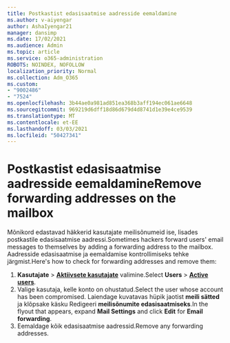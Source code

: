```yaml
---
title: Postkastist edasisaatmise aadresside eemaldamine
ms.author: v-aiyengar
author: AshaIyengar21
manager: dansimp
ms.date: 17/02/2021
ms.audience: Admin
ms.topic: article
ms.service: o365-administration
ROBOTS: NOINDEX, NOFOLLOW
localization_priority: Normal
ms.collection: Adm_O365
ms.custom:
- "9002486"
- "7524"
ms.openlocfilehash: 3b44ae0a981ad851ea368b3aff194ec061ae6648
ms.sourcegitcommit: 969219d6dff18d86d679d4d8741d1e39e4ce9539
ms.translationtype: MT
ms.contentlocale: et-EE
ms.lasthandoff: 03/03/2021
ms.locfileid: "50427341"
---
```

# <a name="remove-forwarding-addresses-on-the-mailbox"></a><span data-ttu-id="817d2-102">Postkastist edasisaatmise aadresside eemaldamine</span><span class="sxs-lookup"><span data-stu-id="817d2-102">Remove forwarding addresses on the mailbox</span></span>

<span data-ttu-id="817d2-103">Mõnikord edastavad häkkerid kasutajate meilisõnumeid ise, lisades postkastile edasisaatmise aadressi.</span><span class="sxs-lookup"><span data-stu-id="817d2-103">Sometimes hackers forward users' email messages to themselves by adding a forwarding address to the mailbox.</span></span> <span data-ttu-id="817d2-104">Aadresside edasisaatmise ja eemaldamise kontrollimiseks tehke järgmist.</span><span class="sxs-lookup"><span data-stu-id="817d2-104">Here's how to check for forwarding addresses and remove them:</span></span>

1. <span data-ttu-id="817d2-105">**Kasutajate**  >  **[Aktiivsete kasutajate](https://go.microsoft.com/fwlink/p/?linkid=834822)** valimine.</span><span class="sxs-lookup"><span data-stu-id="817d2-105">Select **Users** > **[Active users](https://go.microsoft.com/fwlink/p/?linkid=834822)**.</span></span>
1. <span data-ttu-id="817d2-106">Valige kasutaja, kelle konto on ohustatud.</span><span class="sxs-lookup"><span data-stu-id="817d2-106">Select the user whose account has been compromised.</span></span> <span data-ttu-id="817d2-107">Laiendage kuvatavas hüpik jaotist **meili sätted** ja klõpsake  käsku Redigeeri **meilisõnumite edasisaatmiseks**.</span><span class="sxs-lookup"><span data-stu-id="817d2-107">In the flyout that appears, expand **Mail Settings** and click **Edit** for **Email forwarding**.</span></span>
1. <span data-ttu-id="817d2-108">Eemaldage kõik edasisaatmise aadressid.</span><span class="sxs-lookup"><span data-stu-id="817d2-108">Remove any forwarding addresses.</span></span>
